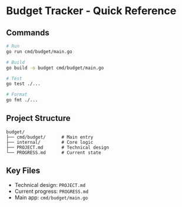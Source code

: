 # Budget Tracker - Quick Reference

## Commands
```bash
# Run
go run cmd/budget/main.go

# Build
go build -o budget cmd/budget/main.go

# Test
go test ./...

# Format
go fmt ./...
```

## Project Structure
```
budget/
├── cmd/budget/      # Main entry
├── internal/        # Core logic
├── PROJECT.md       # Technical design
└── PROGRESS.md      # Current state
```

## Key Files
- Technical design: `PROJECT.md`
- Current progress: `PROGRESS.md`
- Main app: `cmd/budget/main.go`